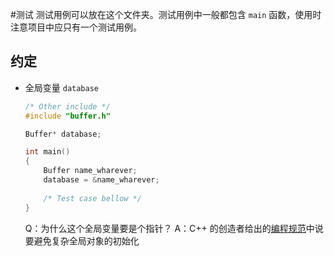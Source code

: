 #测试
测试用例可以放在这个文件夹。测试用例中一般都包含 `main` 函数，使用时注意项目中应只有一个测试用例。
## 约定

- 全局变量 `database`

  ```c++
  /* Other include */
  #include "buffer.h"
  
  Buffer* database;
  
  int main()
  {
      Buffer name_wharever;
      database = &name_wharever;
      
      /* Test case bellow */
  }
  ```

  Q：为什么这个全局变量要是个指针？ A：C++ 的创造者给出的[编程规范](https://docs.microsoft.com/zh-cn/visualstudio/code-quality/c26426?f1url=https%3A%2F%2Fmsdn.microsoft.com%2Fquery%2Fdev15.query%3FappId%3DDev15IDEF1%26l%3DZH-CN%26k%3Dk(C26426)%26rd%3Dtrue)中说要避免复杂全局对象的初始化 